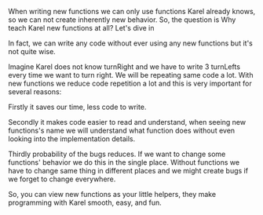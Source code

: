 When writing new functions we can only use functions Karel already knows, so we can not create inherently new behavior. So, the question is Why teach Karel new functions at all? Let's dive in

In fact, we can write any code without ever using any new functions but it's not quite wise.

Imagine Karel does not know turnRight and we have to write 3 turnLefts every time we want to turn right. We will be repeating same code a lot. With new functions we reduce code repetition a lot and this is very important for several reasons:

Firstly it saves our time, less code to write.

Secondly it makes code easier to read and understand, when seeing new functions's name we will understand what function does without even looking into the implementation details.

Thirdly probability of the bugs reduces. If we want to change some functions' behavior we do this in the single place. Without functions we have to change same thing in different places and we might create bugs if we forget to change everywhere. 

So, you can view new functions as your little helpers, they make programming with Karel smooth, easy, and fun.